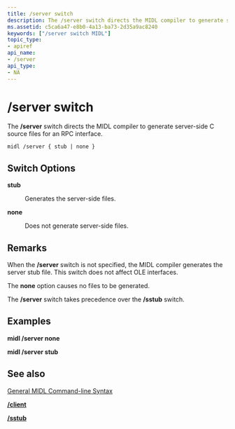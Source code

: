 ```yaml
---
title: /server switch
description: The /server switch directs the MIDL compiler to generate server-side C source files for an RPC interface.
ms.assetid: c5ca6a47-e8b0-4a13-ba73-2d35a9ac8240
keywords: ["/server switch MIDL"]
topic_type:
- apiref
api_name:
- /server
api_type:
- NA
---
```


# /server switch

The **/server** switch directs the MIDL compiler to generate server-side C source files for an RPC interface.

``` syntax
midl /server { stub | none }
```

## Switch Options

<dl> <dt>

 
</dt> <dd>

<dt>

<span id="stub"></span><span id="STUB"></span>

<span id="stub"></span><span id="STUB"></span>****stub****


</dt> <dd>

Generates the server-side files.

</dd> <dt>

<span id="none"></span><span id="NONE"></span>

<span id="none"></span><span id="NONE"></span>****none****


</dt> <dd>

Does not generate server-side files.

</dd> </dl> </dd> </dl>

## Remarks

When the **/server** switch is not specified, the MIDL compiler generates the server stub file. This switch does not affect OLE interfaces.

The **none** option causes no files to be generated.

The **/server** switch takes precedence over the **/sstub** switch.

## Examples

**midl /server none**

**midl /server stub**

## See also

<dl> <dt>

[General MIDL Command-line Syntax](general-midl-command-line-syntax.md)
</dt> <dt>

[**/client**](-client.md)
</dt> <dt>

[**/sstub**](-sstub.md)
</dt> </dl>

 

 




